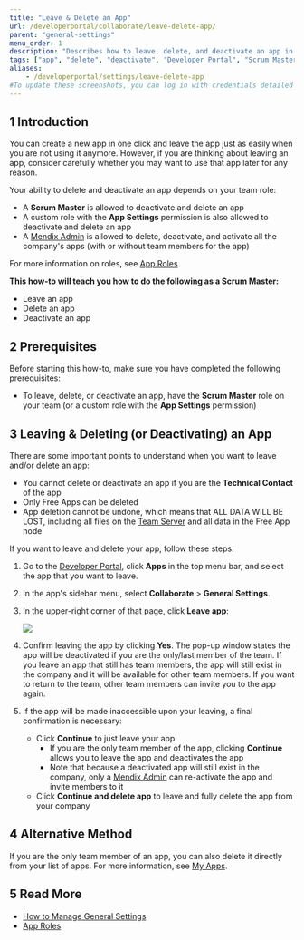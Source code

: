 ```yaml
---
title: "Leave & Delete an App"
url: /developerportal/collaborate/leave-delete-app/
parent: "general-settings"
menu_order: 1
description: "Describes how to leave, delete, and deactivate an app in the Developer Portal."
tags: ["app", "delete", "deactivate", "Developer Portal", "Scrum Master"]
aliases:
    - /developerportal/settings/leave-delete-app
#To update these screenshots, you can log in with credentials detailed in How to Update Screenshots Using Team Apps.
---
```


## 1 Introduction

You can create a new app in one click and leave the app just as easily when you are not using it anymore. However, if you are thinking about leaving an app, consider carefully whether you may want to use that app later for any reason.

Your ability to delete and deactivate an app depends on your team role:

* A **Scrum Master** is allowed to deactivate and delete an app
* A custom role with the **App Settings** permission is also allowed to deactivate and delete an app
* A [Mendix Admin](/developerportal/control-center/#apps) is allowed to delete, deactivate, and activate all the company's apps (with or without team members for the app)

For more information on roles, see [App Roles](/developerportal/collaborate/app-roles/).

**This how-to will teach you how to do the following as a Scrum Master:**

* Leave an app
* Delete an app
* Deactivate an app

## 2 Prerequisites

Before starting this how-to, make sure you have completed the following prerequisites:

* To leave, delete, or deactivate an app, have the **Scrum Master** role on your team (or a custom role with the **App Settings** permission)

## 3 Leaving & Deleting (or Deactivating) an App

There are some important points to understand when you want to leave and/or delete an app:

* You cannot delete or deactivate an app if you are the **Technical Contact** of the app
* Only Free Apps can be deleted
* App deletion cannot be undone, which means that ALL DATA WILL BE LOST, including all files on the [Team Server](/developerportal/collaborate/team-server/) and all data in the Free App node

If you want to leave and delete your app, follow these steps:

1. Go to the [Developer Portal](http://sprintr.home.mendix.com), click **Apps** in the top menu bar, and select the app that you want to leave.
2. In the app's sidebar menu, select **Collaborate** > **General Settings**.
3.  In the upper-right corner of that page, click **Leave app**:

	![](/attachments/developerportal/collaborate/general-settings/leave-delete-app/leave-app.png) 

4.  Confirm leaving the app by clicking **Yes**. The pop-up window states the app will be deactivated if you are the only/last member of the team. If you leave an app that still has team members, the app will still exist in the company and it will be available for other team members. If you want to return to the team, other team members can invite you to the app again.
5.  If the app will be made inaccessible upon your leaving, a final confirmation is necessary:

	* Click **Continue** to just leave your app 
		* If you are the only team member of the app, clicking **Continue** allows you to leave the app and deactivates the app
		* Note that because a deactivated app will still exist in the company, only a [Mendix Admin](/developerportal/control-center/) can re-activate the app and invite members to it
	* Click **Continue and delete app** to leave and fully delete the app from your company

## 4 Alternative Method

If you are the only team member of an app, you can also delete it directly from your list of apps. For more information, see [My Apps](/developerportal/#my-apps).

## 5 Read More

* [How to Manage General Settings](/developerportal/collaborate/general-settings/)
* [App Roles](/developerportal/collaborate/app-roles/)
